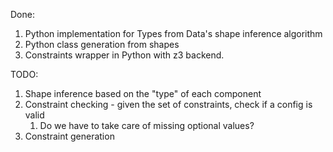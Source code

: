 

Done:
1. Python implementation for Types from Data's shape inference algorithm
2. Python class generation from shapes
3. Constraints wrapper in Python with z3 backend.

TODO:
1. Shape inference based on the "type" of each component
2. Constraint checking - given the set of constraints, check if a config is valid
   1. Do we have to take care of missing optional values?
3. Constraint generation
